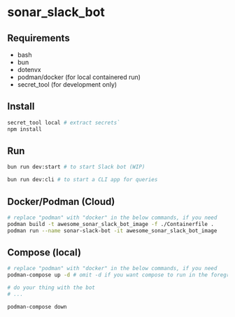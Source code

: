 # sonar_slack_bot

## Requirements

- bash
- bun
- dotenvx
- podman/docker (for local containered run)
- secret_tool (for development only)

## Install

```bash
secret_tool local # extract secrets`
npm install
```

## Run

```bash
bun run dev:start # to start Slack bot (WIP)

bun run dev:cli # to start a CLI app for queries
```

## Docker/Podman (Cloud)

```bash
# replace "podman" with "docker" in the below commands, if you need
podman build -t awesome_sonar_slack_bot_image -f ./Containerfile .
podman run --name sonar-slack-bot -it awesome_sonar_slack_bot_image
```

## Compose (local)

```bash
# replace "podman" with "docker" in the below commands, if you need
podman-compose up -d # omit -d if you want compose to run in the foreground

# do your thing with the bot
# ...

podman-compose down
```
